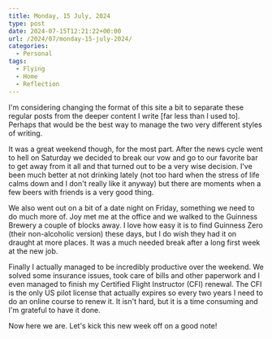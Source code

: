 ```yaml
---
title: Monday, 15 July, 2024
type: post
date: 2024-07-15T12:21:22+00:00
url: /2024/07/monday-15-july-2024/
categories:
  - Personal
tags:
  - Flying
  - Home
  - Reflection
---
```


I'm considering changing the format of this site a bit to separate these regular posts from the deeper content I write [far less than I used to]. Perhaps that would be the best way to manage the two very different styles of writing.

It was a great weekend though, for the most part. After the news cycle went to hell on Saturday we decided to break our vow and go to our favorite bar to get away from it all and that turned out to be a very wise decision. I've been much better at not drinking lately (not too hard when the stress of life calms down and I don't really like it anyway) but there are moments when a few beers with friends is a very good thing.

We also went out on a bit of a date night on Friday, something we need to do much more of. Joy met me at the office and we walked to the Guinness Brewery a couple of blocks away. I love how easy it is to find Guinness Zero (their non-alcoholic version) these days, but I do wish they had it on draught at more places. It was a much needed break after a long first week at the new job.

Finally I actually managed to be incredibly productive over the weekend. We solved some insurance issues, took care of bills and other paperwork and I even managed to finish my Certified Flight Instructor (CFI) renewal. The CFI is the only US pilot license that actually expires so every two years I need to do an online course to renew it. It isn't hard, but it is a time consuming and I'm grateful to have it done.

Now here we are. Let's kick this new week off on a good note!